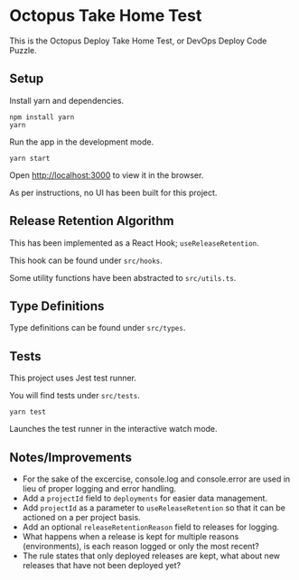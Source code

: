 # Octopus Take Home Test

This is the Octopus Deploy Take Home Test, or DevOps Deploy Code Puzzle.

## Setup

Install yarn and dependencies.
```
npm install yarn
yarn
```
Run the app in the development mode.
```
yarn start
```
Open [http://localhost:3000](http://localhost:3000) to view it in the browser.

As per instructions, no UI has been built for this project.

## Release Retention Algorithm

This has been implemented as a React Hook; `useReleaseRetention`.

This hook can be found under `src/hooks`.

Some utility functions have been abstracted to `src/utils.ts`.

## Type Definitions

Type definitions can be found under `src/types`.

## Tests

This project uses Jest test runner.

You will find tests under `src/tests`.

```
yarn test
``` 
Launches the test runner in the interactive watch mode.

## Notes/Improvements

- For the sake of the excercise, console.log and console.error are used in lieu of proper logging and error handling.
- Add a `projectId` field to `deployments` for easier data management.
- Add `projectId` as a parameter to `useReleaseRetention` so that it can be actioned on a per project basis.
- Add an optional `releaseRetentionReason` field to releases for logging.
- What happens when a release is kept for multiple reasons (environments), is each reason logged or only the most recent?
- The rule states that only deployed releases are kept, what about new releases that have not been deployed yet?
